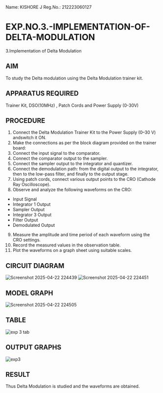 Name: KISHORE J
Reg.No.: 212223060127
# EXP.NO.3.-IMPLEMENTATION-OF-DELTA-MODULATION

3.Implementation of Delta Modulation 
  
## AIM    
 To study the Delta modulation using the Delta Modulation trainer kit. 
## APPARATUS REQUIRED
Trainer Kit, DSO(10MHz) , Patch Cords and Power Supply (0-30V)   
## PROCEDURE

 1. Connect the Delta Modulation Trainer Kit to the Power Supply (0–30 V) andswitch it ON.
 2. Make the connections as per the block diagram provided on the trainer board:
 3. Connect the input signal to the comparator.
 4. Connect the comparator output to the sampler.
 5. Connect the sampler output to the integrator and quantizer.
 6. Connect the demodulation path: from the digital output to the integrator, then to the low-pass filter, and finally to the output stage.
 7. Using patch cords, connect various output points to the CRO (Cathode Ray Oscilloscope).
 8. Observe and analyze the following waveforms on the CRO:
 - Input Signal
 - Integrator 1 Output
 - Sampler Output
 - Integrator 3 Output
 - Filter Output
 - Demodulated Output  
 9. Measure the amplitude and time period of each waveform using the CRO settings.
 10. Record the measured values in the observation table.
 11. Plot the waveforms on a graph sheet using suitable scales.

## CIRCUIT DIAGRAM
![Screenshot 2025-04-22 224439](https://github.com/user-attachments/assets/c4b4f5ce-b787-4208-a213-e215d8a71ca4)
![Screenshot 2025-04-22 224451](https://github.com/user-attachments/assets/e303ec68-012c-430e-9b1b-f9056119bd9a)

## MODEL GRAPH
![Screenshot 2025-04-22 224505](https://github.com/user-attachments/assets/1ad84c1d-3acc-45da-a004-a883574bfe38)

## TABLE
![exp 3 tab](https://github.com/user-attachments/assets/a0bbbc75-f8f8-44ba-bb93-5aa67c9aa989)

## OUTPUT GRAPHS
![exp3](https://github.com/user-attachments/assets/27e1684a-b187-4457-ae1f-2aab7b30e6b3)


## RESULT 
 Thus Delta Modulation is studied and the waveforms are obtained.

